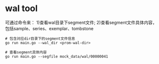 # wal tool

可通过命令来：
1)查看wal目录下segment文件;
2)查看segment文件具体内容，包括sample、series、exemplar、tombstone

```
# 包含对应dir目录下的segment文件信息
go run main.go --wal_dir <prom-wal-dir>

# 查看segment具体内容
go run main.go --segfile mock_data/wal/00000041
```


